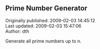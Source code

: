 ## Prime Number Generator  
Originally published: 2009-02-03 14:45:12  
Last updated: 2009-02-03 15:47:06  
Author: dth   
  
Generate all prime numbers up to n.